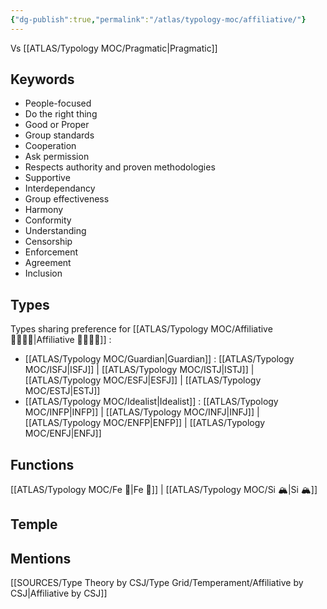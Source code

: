 ```yaml
---
{"dg-publish":true,"permalink":"/atlas/typology-moc/affiliative/"}
---
```


Vs [[ATLAS/Typology MOC/Pragmatic\|Pragmatic]]

## Keywords
- People-focused
- Do the right thing
- Good or Proper
- Group standards
- Cooperation
- Ask permission
- Respects authority and proven methodologies
- Supportive
- Interdependancy
- Group effectiveness
- Harmony
- Conformity
- Understanding
- Censorship
- Enforcement
- Agreement
- Inclusion

## Types 
Types sharing preference for [[ATLAS/Typology MOC/Affiliative 👨‍👩‍👧‍👦\|Affiliative 👨‍👩‍👧‍👦]] : 
- [[ATLAS/Typology MOC/Guardian\|Guardian]] : [[ATLAS/Typology MOC/ISFJ\|ISFJ]] | [[ATLAS/Typology MOC/ISTJ\|ISTJ]] | [[ATLAS/Typology MOC/ESFJ\|ESFJ]] | [[ATLAS/Typology MOC/ESTJ\|ESTJ]]
- [[ATLAS/Typology MOC/Idealist\|Idealist]] : [[ATLAS/Typology MOC/INFP\|INFP]] | [[ATLAS/Typology MOC/INFJ\|INFJ]] | [[ATLAS/Typology MOC/ENFP\|ENFP]] | [[ATLAS/Typology MOC/ENFJ\|ENFJ]] 

## Functions 
[[ATLAS/Typology MOC/Fe 💉\|Fe 💉]] | [[ATLAS/Typology MOC/Si 🏔️\|Si 🏔️]]

## Temple 


## Mentions
[[SOURCES/Type Theory by CSJ/Type Grid/Temperament/Affiliative by CSJ\|Affiliative by CSJ]]

